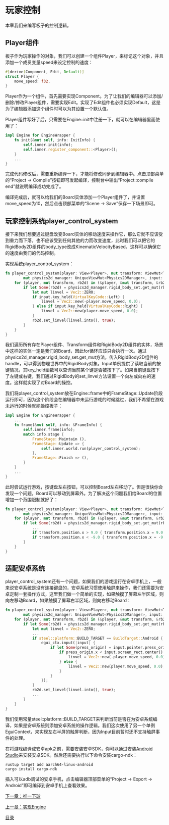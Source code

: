 # 玩家控制

本章我们来编写板子的控制逻辑。

## Player组件

板子作为玩家操作的对象，我们可以创建一个组件Player，来标记这个对象，并且添加一个成员变量speed来设定控制的速度：

```rust
#[derive(Component, Edit, Default)]
struct Player {
    move_speed: f32,
}
```

Player作为一个组件，首先需要实现Component。为了让我们的编辑器可以添加/删除/修改Player组件，需要实现Edit。实现了Edit组件也必须实现Default，这是为了编辑器添加这个组件时可以为其设置一个默认值。

Player组件写好了后，只需要在Engine::init中注册一下，就可以在编辑器里面使用了：

```rust
impl Engine for EngineWrapper {
    fn init(&mut self, info: InitInfo) {
        self.inner.init(info);
        self.inner.register_component::<Player>();
    }
    ...
}
```

完成代码修改后，需要重新编译一下，才能将修改同步到编辑器中。点击顶部菜单的“Project -> Compile”按钮即可发起编译，控制台中输出“Project::compile end”就说明编译成功完成了。

编译完成后，就可以给我们的Board实体添加一个Player组件了，并设置move_speed为10，然后点击顶部菜单的“Scene -> Save”保存一下场景即可。

## 玩家控制系统player_control_system

接下来我们想要通过键盘改变Board实体的移动速度来操作它，那么它就不应该受到重力而下落，也不应该受到任何其他的力而改变速度，此时我们可以把它的RigidBody2D组件的body_type改成KinematicVelocityBased，这样可以确保它的速度由我们的代码控制。

实现系统player_control_system：

```rust
fn player_control_system(player: View<Player>, mut transform: ViewMut<Transform>, rb2d: View<RigidBody2D>,
        mut physics2d_manager: UniqueViewMut<Physics2DManager>, input: UniqueView<Input>) {
    for (player, mut transform, rb2d) in (&player, &mut transform, &rb2d).iter() {
        if let Some(rb2d) = physics2d_manager.rigid_body_set.get_mut(rb2d.handle()) {
            let mut linvel = Vec2::ZERO;
            if input.key_held(VirtualKeyCode::Left) {
                linvel = Vec2::new(-player.move_speed, 0.0);
            } else if input.key_held(VirtualKeyCode::Right) {
                linvel = Vec2::new(player.move_speed, 0.0);
            }
            rb2d.set_linvel(linvel.into(), true);
        }
    }
}
```

我们遍历所有存在Player组件、Transform组件和RigidBody2D组件的实体，场景中这样的实体一定是我们的Board，因此for循环应该只会执行一次。通过physics2d_manager.rigid_body_set.get_mut方法，传入RigidBody2D组件的handle，可以得到物理世界中的RigidBody对象。Input单例提供了读取当前的按键情况，其key_held函数可以查询当前某个键是否被按下了。如果当前键盘按下了左键或右键，我们通过RigidBody的set_linvel方法设置一个向左或向右的速度。这样就实现了对Board的操控。

我们将player_control_system放在Engine::frame中的FrameStage::Update阶段运行即可，因为这个阶段会在编辑器中未运行游戏的时候跳过，我们不希望在游戏未运行的时候就能操控板子：

```rust
impl Engine for EngineWrapper {
    ...
    fn frame(&mut self, info: &FrameInfo) {
        self.inner.frame(info);
        match info.stage {
            FrameStage::Maintain (),
            FrameStage::Update => {
                self.inner.world.run(player_control_system);
            },
            FrameStage::Finish => (),
        }
    }
    ...
}
```

此时尝试运行游戏，按键盘左右按钮，可以控制Board左右移动了。但是很快你会发现一个问题，Board可以移动到屏幕外。为了解决这个问题我们给Board的位置增加一个范围限制就好了：

```rust
fn player_control_system(player: View<Player>, mut transform: ViewMut<Transform>, rb2d: View<RigidBody2D>,
        mut physics2d_manager: UniqueViewMut<Physics2DManager>, input: UniqueView<Input>) {
    for (player, mut transform, rb2d) in (&player, &mut transform, &rb2d).iter() {
        if let Some(rb2d) = physics2d_manager.rigid_body_set.get_mut(rb2d.handle()) {
            ...
            if transform.position.x > 9.0 { transform.position.x = 9.0 }
            if transform.position.x < -9.0 { transform.position.x = -9.0 }
        }
    }
}
```

## 适配安卓系统

player_control_system还有一个问题，如果我们的游戏运行在安卓手机上，一般来说安卓系统是没有连接键盘的，安卓系统习惯使用触屏来操作，我们还需要为安卓定制一套操作方式，这里我们做一个简单的实现，如果触摸了屏幕左半区域，则向左移动Board，如果触摸了屏幕右半区域，则向右移动Board：

```rust
fn player_control_system(player: View<Player>, mut transform: ViewMut<Transform>, rb2d: View<RigidBody2D>,
        mut physics2d_manager: UniqueViewMut<Physics2DManager>, input: UniqueView<Input>, egui_ctx: UniqueView<EguiContext>) {
    for (player, mut transform, rb2d) in (&player, &mut transform, &rb2d).iter() {
        if let Some(rb2d) = physics2d_manager.rigid_body_set.get_mut(rb2d.handle()) {
            let mut linvel = Vec2::ZERO;
            ...
            if steel::platform::BUILD_TARGET == BuildTarget::Android {
                egui_ctx.input(|input| {
                    if let Some(press_origin) = input.pointer.press_origin() {
                        if press_origin.x < input.screen_rect.center().x {
                            linvel = Vec2::new(-player.move_speed, 0.0);
                        } else {
                            linvel = Vec2::new(player.move_speed, 0.0);
                        }
                    }
                });
            }
            rb2d.set_linvel(linvel.into(), true);
            ...
        }
    }
}
```

我们使用常量steel::platform::BUILD_TARGET来判断当前是否在为安卓系统编译，如果是安卓系统则添加安卓系统的操作逻辑。我们这次使用了另一个单例EguiContext，来实现左右半屏的触屏判断，因为Input目前暂时还不支持触屏事件的处理。

在将游戏编译成安卓apk之前，需要安装安卓SDK，你可以通过安装[Android Studio](https://developer.android.com/studio)来安装安卓SDK。然后还需要执行以下命令安装cargo-ndk：

```
rustup target add aarch64-linux-android
cargo install cargo-ndk
```

插入可以adb调试的安卓手机，点击编辑器顶部菜单的“Project -> Export -> Android”即可编译到安卓手机上查看效果。

[下一章：推一下球][7]

[上一章：实现Engine][5]

[目录][0]

[0]: 目录.md
[1]: 1-引言.md
[2]: 2-运行Steel编辑器.md
[3]: 3-创建项目.md
[4]: 4-场景搭建.md
[5]: 5-实现Engine.md
[6]: 6-玩家控制.md
[7]: 7-推一下球.md
[8]: 8-游戏失败.md
[9]: 9-主菜单.md
